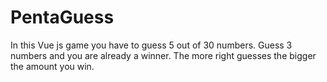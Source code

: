 # PentaGuess 
In this Vue js game you have to guess 5 out of 30 numbers. Guess 3 numbers and you are already a winner. The more right guesses the bigger the amount you win.